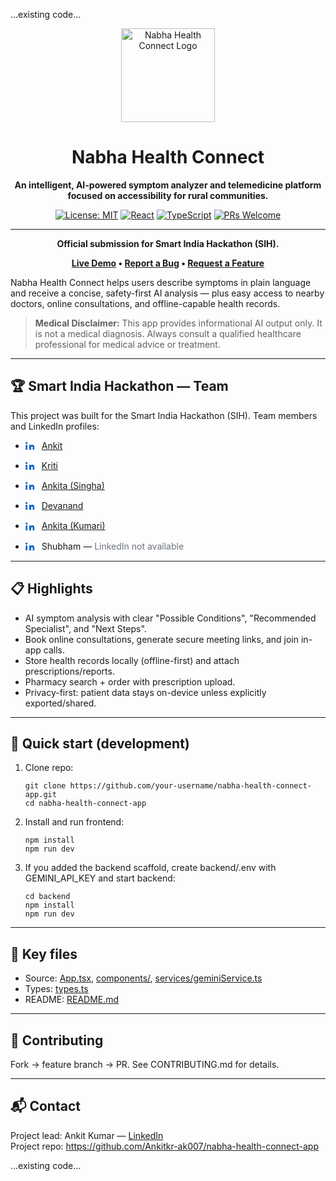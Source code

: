 ...existing code...
<div align="center">

  <img src="https://image2url.com/images/1757836998977-abd1688b-1d65-45d3-b625-f643a9ca5f7d.png" alt="Nabha Health Connect Logo" width="150" />

  # Nabha Health Connect

  **An intelligent, AI-powered symptom analyzer and telemedicine platform focused on accessibility for rural communities.**

  [![License: MIT](https://img.shields.io/badge/License-MIT-yellow.svg)](https://opensource.org/licenses/MIT)
  [![React](https://img.shields.io/badge/React-19.1.1-blue?logo=react)](https://reactjs.org/)
  [![TypeScript](https://img.shields.io/badge/TypeScript-5.8-blue?logo=typescript)](https://www.typescriptlang.org/)
  [![PRs Welcome](https://img.shields.io/badge/PRs-welcome-brightgreen.svg)](CONTRIBUTING.md)

  ---

  **Official submission for Smart India Hackathon (SIH).**

  **[Live Demo](https://your-live-demo-link.com) • [Report a Bug](https://github.com/your-username/nabha-health-connect-app/issues) • [Request a Feature](https://github.com/your-username/nabha-health-connect-app/issues)**

</div>

Nabha Health Connect helps users describe symptoms in plain language and receive a concise, safety-first AI analysis — plus easy access to nearby doctors, online consultations, and offline-capable health records.

> **Medical Disclaimer:** This app provides informational AI output only. It is not a medical diagnosis. Always consult a qualified healthcare professional for medical advice or treatment.

---

## 🏆 Smart India Hackathon — Team

This project was built for the Smart India Hackathon (SIH). Team members and LinkedIn profiles:

- <svg xmlns="http://www.w3.org/2000/svg" width="16" height="16" viewBox="0 0 24 24" fill="#0A66C2" style="vertical-align:middle;margin-right:6px"><path d="M4.98 3.5C4.98 4.88 3.86 6 2.5 6S0 4.88 0 3.5 1.12 1 2.5 1 4.98 2.12 4.98 3.5zM.5 8h4v12h-4zM9 8h3.8v1.6h.1c.5-.9 1.8-1.8 3.7-1.8 4 0 4.7 2.6 4.7 6V20h-4v-5.1c0-1.2 0-2.8-1.7-2.8-1.7 0-2 1.4-2 2.7V20H9z"/></svg>
  <a href="https://www.linkedin.com/in/ankit-kumar-95a935361" target="_blank" rel="noopener noreferrer">Ankit</a>

- <svg xmlns="http://www.w3.org/2000/svg" width="16" height="16" viewBox="0 0 24 24" fill="#0A66C2" style="vertical-align:middle;margin-right:6px"><path d="M4.98 3.5C4.98 4.88 3.86 6 2.5 6S0 4.88 0 3.5 1.12 1 2.5 1 4.98 2.12 4.98 3.5zM.5 8h4v12h-4zM9 8h3.8v1.6h.1c.5-.9 1.8-1.8 3.7-1.8 4 0 4.7 2.6 4.7 6V20h-4v-5.1c0-1.2 0-2.8-1.7-2.8-1.7 0-2 1.4-2 2.7V20H9z"/></svg>
  <a href="https://www.linkedin.com/in/kriti-0853452b7/" target="_blank" rel="noopener noreferrer">Kriti</a>

- <svg xmlns="http://www.w3.org/2000/svg" width="16" height="16" viewBox="0 0 24 24" fill="#0A66C2" style="vertical-align:middle;margin-right:6px"><path d="M4.98 3.5C4.98 4.88 3.86 6 2.5 6S0 4.88 0 3.5 1.12 1 2.5 1 4.98 2.12 4.98 3.5zM.5 8h4v12h-4zM9 8h3.8v1.6h.1c.5-.9 1.8-1.8 3.7-1.8 4 0 4.7 2.6 4.7 6V20h-4v-5.1c0-1.2 0-2.8-1.7-2.8-1.7 0-2 1.4-2 2.7V20H9z"/></svg>
  <a href="https://www.linkedin.com/in/ankita-singha-72a3a3349/" target="_blank" rel="noopener noreferrer">Ankita (Singha)</a>

- <svg xmlns="http://www.w3.org/2000/svg" width="16" height="16" viewBox="0 0 24 24" fill="#0A66C2" style="vertical-align:middle;margin-right:6px"><path d="M4.98 3.5C4.98 4.88 3.86 6 2.5 6S0 4.88 0 3.5 1.12 1 2.5 1 4.98 2.12 4.98 3.5zM.5 8h4v12h-4zM9 8h3.8v1.6h.1c.5-.9 1.8-1.8 3.7-1.8 4 0 4.7 2.6 4.7 6V20h-4v-5.1c0-1.2 0-2.8-1.7-2.8-1.7 0-2 1.4-2 2.7V20H9z"/></svg>
  <a href="https://www.linkedin.com/in/devanand-sharma-31101b31a/" target="_blank" rel="noopener noreferrer">Devanand</a>

- <svg xmlns="http://www.w3.org/2000/svg" width="16" height="16" viewBox="0 0 24 24" fill="#0A66C2" style="vertical-align:middle;margin-right:6px"><path d="M4.98 3.5C4.98 4.88 3.86 6 2.5 6S0 4.88 0 3.5 1.12 1 2.5 1 4.98 2.12 4.98 3.5zM.5 8h4v12h-4zM9 8h3.8v1.6h.1c.5-.9 1.8-1.8 3.7-1.8 4 0 4.7 2.6 4.7 6V20h-4v-5.1c0-1.2 0-2.8-1.7-2.8-1.7 0-2 1.4-2 2.7V20H9z"/></svg>
  <a href="https://www.linkedin.com/in/ankita-kumari-5b3791352/" target="_blank" rel="noopener noreferrer">Ankita (Kumari)</a>

- <svg xmlns="http://www.w3.org/2000/svg" width="16" height="16" viewBox="0 0 24 24" fill="#0A66C2" style="vertical-align:middle;margin-right:6px"><path d="M4.98 3.5C4.98 4.88 3.86 6 2.5 6S0 4.88 0 3.5 1.12 1 2.5 1 4.98 2.12 4.98 3.5zM.5 8h4v12h-4zM9 8h3.8v1.6h.1c.5-.9 1.8-1.8 3.7-1.8 4 0 4.7 2.6 4.7 6V20h-4v-5.1c0-1.2 0-2.8-1.7-2.8-1.7 0-2 1.4-2 2.7V20H9z"/></svg>
  Shubham — <span style="color:#6b7280">LinkedIn not available</span>

---

## 📋 Highlights

- AI symptom analysis with clear "Possible Conditions", "Recommended Specialist", and "Next Steps".
- Book online consultations, generate secure meeting links, and join in-app calls.
- Store health records locally (offline-first) and attach prescriptions/reports.
- Pharmacy search + order with prescription upload.
- Privacy-first: patient data stays on-device unless explicitly exported/shared.

---

## 🚀 Quick start (development)

1. Clone repo:
   ```
   git clone https://github.com/your-username/nabha-health-connect-app.git
   cd nabha-health-connect-app
   ```
2. Install and run frontend:
   ```
   npm install
   npm run dev
   ```
3. If you added the backend scaffold, create backend/.env with GEMINI_API_KEY and start backend:
   ```
   cd backend
   npm install
   npm run dev
   ```

---

## 📁 Key files

- Source: [App.tsx](App.tsx), [components/](components/), [services/geminiService.ts](services/geminiService.ts)
- Types: [types.ts](types.ts)
- README: [README.md](README.md)

---

## 🤝 Contributing

Fork → feature branch → PR. See CONTRIBUTING.md for details.

---

## 📬 Contact

Project lead: Ankit Kumar — [LinkedIn](https://www.linkedin.com/in/ankit-kumar-95a935361/)  
Project repo: https://github.com/Ankitkr-ak007/nabha-health-connect-app

...existing code...